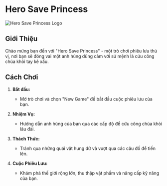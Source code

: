 # Hero Save Princess

![Hero Save Princess Logo](https://github.com/thang1204/Hero-save-princess/assets/99167265/a905fe16-1849-4de8-b384-01ce69903949)

## Giới Thiệu

Chào mừng bạn đến với "Hero Save Princess" - một trò chơi phiêu lưu thú vị, nơi bạn sẽ đóng vai một anh hùng dũng cảm với sứ mệnh là cứu công chúa khỏi tay kẻ xấu.

## Cách Chơi

1. **Bắt đầu:**
   - Mở trò chơi và chọn "New Game" để bắt đầu cuộc phiêu lưu của bạn.

2. **Nhiệm Vụ:**
   - Hướng dẫn anh hùng của bạn qua các cấp độ để cứu công chúa khỏi lâu đài.

3. **Thách Thức:**
   - Tránh qua những quái vật hung dữ và vượt qua các câu đố để tiến lên.

4. **Cuộc Phiêu Lưu:**
   - Khám phá thế giới rộng lớn, thu thập vật phẩm và nâng cấp kỹ năng của bạn.

